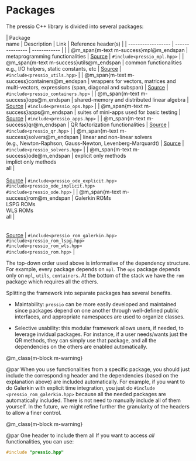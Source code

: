 
# Packages

The pressio C++ library is divided into several packages:

| Package <br> name                             | Description                                                                                  | Link                                                                                     | Reference header(s)                                                                                                                                 |
| ------------------                            | ---------------                                                                              | ------------                                                                             |                                                                                                                                                     |
| @m_span{m-text m-success}mpl@m_endspan        | metaprogramming functionalities                                                              | [Source](https://github.com/Pressio/pressio/tree/master/packages/mpl/src)                | `#include<pressio_mpl.hpp>`                                                                                                                         |
| @m_span{m-text m-success}utils@m_endspan      | common functionalities<br/>e.g., I/O helpers, static constants, etc                          | [Source](https://github.com/Pressio/pressio/tree/master/packages/utils/src)              | `#include<pressio_utils.hpp>`                                                                                                                       |
| @m_span{m-text m-success}containers@m_endspan | wrappers for vectors, matrices and multi-vectors, expressions (span, diagonal and subspan)   | [Source](https://github.com/Pressio/pressio/tree/master/packages/containers/src)         | `#include<pressio_containers.hpp>`                                                                                                                  |
| @m_span{m-text m-success}ops@m_endspan        | shared-memory and distributed linear algebra                                                 | [Source](https://github.com/Pressio/pressio/tree/master/packages/ops/src)                | `#include<pressio_ops.hpp>`                                                                                                                         |
| @m_span{m-text m-success}apps@m_endspan       | suites of mini-apps used for basic testing                                                   | [Source](https://github.com/Pressio/pressio/tree/master/packages/apps/src)               | `#include<pressio_apps.hpp>`                                                                                                                        |
| @m_span{m-text m-success}qr@m_endspan         | QR factorization functionalities                                                             | [Source](https://github.com/Pressio/pressio/tree/master/packages/qr/src)                 | `#include<pressio_qr.hpp>`                                                                                                                          |
| @m_span{m-text m-success}solvers@m_endspan    | linear and non-linear solvers <br> (e.g., Newton-Raphson, Gauss-Newton, Levenberg-Marquardt) | [Source](https://github.com/Pressio/pressio/tree/master/packages/solvers/src)            | `#include<pressio_solvers.hpp>`                                                                                                                     |
| @m_span{m-text m-success}ode@m_endspan        | explicit only methods <br/>implict only methods <br/> all                                    | <br/><br/>[Source](https://github.com/Pressio/pressio/tree/master/packages/ode/src)      | `#include<pressio_ode_explicit.hpp>`<br/> `#include<pressio_ode_implicit.hpp>` <br/> `#include<pressio_ode.hpp>`                                    |
| @m_span{m-text m-success}rom@m_endspan        | Galerkin ROMs <br/> LSPG ROMs <br/> WLS ROMs <br/> all                                       | <br/><br/><br/>[Source](https://github.com/Pressio/pressio/tree/master/packages/rom/src) | `#include<pressio_rom_galerkin.hpp>` <br/> `#include<pressio_rom_lspg.hpp>` <br/> `#include<pressio_rom_wls.hpp>` <br/> `#include<pressio_rom.hpp>` |

The top-down order used above is informative of the dependency structure.
For example, every package depends on `mpl`. The `ops` package depends only on `mpl`, `utils`, `containers`.
At the bottom of the stack we have the `rom` package which requires all the others.

Splitting the framework into separate packages has several benefits.
* Maintability: `pressio` can be more easily developed and maintained since packages depend on one another through well-defined public interfaces,
and appropriate namespaces are used to organize classes.

* Selective usability: this modular framework allows users, if needed, to leverage invidual packages.
For instance, if a user needs/wants just the QR methods, they can simply use that package,
and all the dependencies on the others are enabled automatically.


@m_class{m-block m-warning}

@par
When you use functionalities from a specific package, you should just include
the corresponding header and the dependencies (based on the explanation above) are included automatically.
For example, if you want to do Galerkin with explicit time integration,
you just do `#include <pressio_rom_galerkin.hpp>` because all the needed
packages are automatically included. There is not need to manually include all of them yourself.
In the future, we might refine further the granularity of the headers to allow a finer control.


@m_class{m-block m-warning}

@par One header to include them all
If you want to access *all* functionalities, you can use:
```cpp
#include "pressio.hpp"
```
